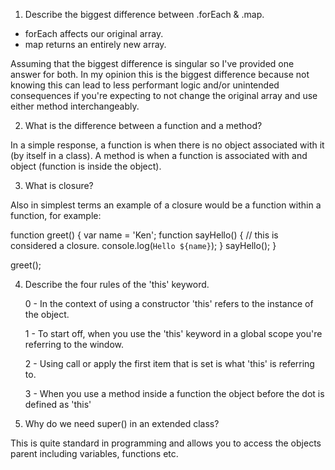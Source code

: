 1) Describe the biggest difference between .forEach & .map.

- forEach affects our original array.
- map returns an entirely new array.

Assuming that the biggest difference is singular so I've provided one answer for both. In my opinion this is the biggest difference because not knowing this can lead to less performant logic and/or unintended consequences if you're expecting to not change the original array and use either method interchangeably.

2) What is the difference between a function and a method?

In a simple response, a function is when there is no object associated with it (by itself in a class). A method is when a function is associated with and object (function is inside the object).


3) What is closure?

Also in simplest terms an example of a closure would be a function within a function, for example:

function greet() {
    var name = 'Ken';
    function sayHello() { // this is considered a closure.
        console.log(`Hello ${name}`);
    }
    sayHello();
}

greet();


4) Describe the four rules of the 'this' keyword.

    0 - In the context of using a constructor 'this' refers to the instance of the object.

    1 - To start off, when  you use the 'this' keyword in a global scope you're referring to the window.

    2 - Using call or apply the first item that is set is what 'this' is referring to.

    3 - When you use a method inside a function the object before the dot is defined as 'this'


5) Why do we need super() in an extended class?

This is quite standard in programming and allows you to access the objects parent including variables, functions etc.